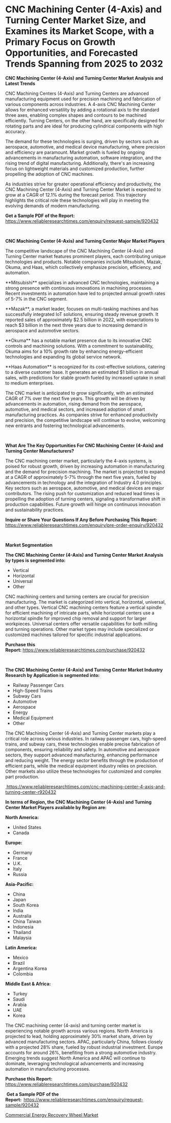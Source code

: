 <p><h1>CNC Machining Center (4-Axis) and Turning Center Market Size, and Examines its Market Scope, with a Primary Focus on Growth Opportunities, and Forecasted Trends Spanning from 2025 to 2032</h1></p><p><strong>CNC Machining Center (4-Axis) and Turning Center Market Analysis and Latest Trends</strong></p>
<p><p>CNC Machining Centers (4-Axis) and Turning Centers are advanced manufacturing equipment used for precision machining and fabrication of various components across industries. A 4-axis CNC Machining Center allows for enhanced versatility by adding a rotational axis to the standard three axes, enabling complex shapes and contours to be machined efficiently. Turning Centers, on the other hand, are specifically designed for rotating parts and are ideal for producing cylindrical components with high accuracy.</p><p>The demand for these technologies is surging, driven by sectors such as aerospace, automotive, and medical device manufacturing, where precision and efficiency are paramount. Market growth is fueled by ongoing advancements in manufacturing automation, software integration, and the rising trend of digital manufacturing. Additionally, there's an increasing focus on lightweight materials and customized production, further propelling the adoption of CNC machines.</p><p>As industries strive for greater operational efficiency and productivity, the CNC Machining Center (4-Axis) and Turning Center Market is expected to grow at a CAGR of 12.1% during the forecast period. This trajectory highlights the critical role these technologies will play in meeting the evolving demands of modern manufacturing.</p></p>
<p><strong>Get a Sample PDF of the Report:&nbsp;</strong> <a href="https://www.reliableresearchtimes.com/enquiry/request-sample/920432?utm_campaign=2481&utm_medium=2&utm_source=Github&utm_content=ia&utm_term=23022025&utm_id=cnc-machining-center-4-axis-and-turning-center">https://www.reliableresearchtimes.com/enquiry/request-sample/920432</a></p>
<p>&nbsp;</p>
<p><strong>CNC Machining Center (4-Axis) and Turning Center Major Market Players</strong></p>
<p><p>The competitive landscape of the CNC Machining Center (4-Axis) and Turning Center market features prominent players, each contributing unique technologies and products. Notable companies include Mitsubishi, Mazak, Okuma, and Haas, which collectively emphasize precision, efficiency, and automation.</p><p>**Mitsubishi** specializes in advanced CNC technologies, maintaining a strong presence with continuous innovations in machining processes. Recent investments in automation have led to projected annual growth rates of 5-7% in the CNC segment.</p><p>**Mazak**, a market leader, focuses on multi-tasking machines and has successfully integrated IoT solutions, ensuring steady revenue growth. It reported sales of approximately $2.5 billion in 2022, with expectations to reach $3 billion in the next three years due to increasing demand in aerospace and automotive sectors.</p><p>**Okuma** has a notable market presence due to its innovative CNC controls and machining solutions. With a commitment to sustainability, Okuma aims for a 10% growth rate by enhancing energy-efficient technologies and expanding its global service network.</p><p>**Haas Automation** is recognized for its cost-effective solutions, catering to a diverse customer base. It generates an estimated $1 billion in annual sales, with predictions for stable growth fueled by increased uptake in small to medium enterprises.</p><p>The CNC market is anticipated to grow significantly, with an estimated CAGR of 7% over the next five years. This growth will be driven by advancements in automation, rising demand from the aerospace, automotive, and medical sectors, and increased adoption of smart manufacturing practices. As companies strive for enhanced productivity and precision, the competitive landscape will continue to evolve, welcoming new entrants and fostering technological advancements.</p></p>
<p>&nbsp;</p>
<p><strong>What Are The Key Opportunities For CNC Machining Center (4-Axis) and Turning Center Manufacturers?</strong></p>
<p><p>The CNC machining center market, particularly the 4-axis systems, is poised for robust growth, driven by increasing automation in manufacturing and the demand for precision machining. The market is projected to expand at a CAGR of approximately 5-7% through the next five years, fueled by advancements in technology and the integration of Industry 4.0 principles. Key sectors such as aerospace, automotive, and medical devices are major contributors. The rising push for customization and reduced lead times is propelling the adoption of turning centers, signaling a transformative shift in production capabilities. Future growth will hinge on continuous innovation and sustainability practices.</p></p>
<p><strong>Inquire or Share Your Questions If Any Before Purchasing This Report:</strong> <a href="https://www.reliableresearchtimes.com/enquiry/pre-order-enquiry/920432?utm_campaign=2481&utm_medium=2&utm_source=Github&utm_content=ia&utm_term=23022025&utm_id=cnc-machining-center-4-axis-and-turning-center">https://www.reliableresearchtimes.com/enquiry/pre-order-enquiry/920432</a></p>
<p>&nbsp;</p>
<p><strong>Market Segmentation</strong></p>
<p><strong>The CNC Machining Center (4-Axis) and Turning Center Market Analysis by types is segmented into:</strong></p>
<p><ul><li>Vertical</li><li>Horizontal</li><li>Universal</li><li>Other</li></ul></p>
<p><p>CNC machining centers and turning centers are crucial for precision manufacturing. The market is categorized into vertical, horizontal, universal, and other types. Vertical CNC machining centers feature a vertical spindle for efficient machining of intricate parts, while horizontal centers use a horizontal spindle for improved chip removal and support for larger workpieces. Universal centers offer versatile capabilities for both milling and turning operations. Other market types may include specialized or customized machines tailored for specific industrial applications.</p></p>
<p><strong>Purchase this Report:&nbsp;</strong><a href="https://www.reliableresearchtimes.com/purchase/920432?utm_campaign=2481&utm_medium=2&utm_source=Github&utm_content=ia&utm_term=23022025&utm_id=cnc-machining-center-4-axis-and-turning-center">https://www.reliableresearchtimes.com/purchase/920432</a></p>
<p>&nbsp;</p>
<p><strong>The CNC Machining Center (4-Axis) and Turning Center Market Industry Research by Application is segmented into:</strong></p>
<p><ul><li>Railway Passenger Cars</li><li>High-Speed Trains</li><li>Subway Cars</li><li>Automotive</li><li>Aerospace</li><li>Energy</li><li>Medical Equipment</li><li>Other</li></ul></p>
<p><p>The CNC Machining Center (4-Axis) and Turning Center markets play a critical role across various industries. In railway passenger cars, high-speed trains, and subway cars, these technologies enable precise fabrication of components, ensuring reliability and safety. In automotive and aerospace sectors, they support advanced manufacturing, enhancing performance and reducing weight. The energy sector benefits through the production of efficient parts, while the medical equipment industry relies on precision. Other markets also utilize these technologies for customized and complex part production.</p></p>
<p><a href="https://www.reliableresearchtimes.com/cnc-machining-center-4-axis-and-turning-center-r920432?utm_campaign=2481&utm_medium=2&utm_source=Github&utm_content=ia&utm_term=23022025&utm_id=cnc-machining-center-4-axis-and-turning-center">&nbsp;https://www.reliableresearchtimes.com/cnc-machining-center-4-axis-and-turning-center-r920432</a></p>
<p><strong>In terms of Region, the CNC Machining Center (4-Axis) and Turning Center Market Players available by Region are:</strong></p>
<p>
    <p> <strong> North America: </strong>
        <ul>
            <li>United States</li>
            <li>Canada</li>
        </ul>
        </p> 
    <p> <strong> Europe: </strong>
        <ul>
            <li>Germany</li>
            <li>France</li>
            <li>U.K.</li>
            <li>Italy</li>
            <li>Russia</li>
        </ul>
        </p> 
    <p> <strong> Asia-Pacific: </strong>
        <ul>
            <li>China</li>
            <li>Japan</li>
            <li>South Korea</li>
            <li>India</li>
            <li>Australia</li>
            <li>China Taiwan</li>
            <li>Indonesia</li>
            <li>Thailand</li>
            <li>Malaysia</li>
        </ul>
        </p> 
    <p> <strong> Latin America: </strong>
        <ul>
            <li>Mexico</li>
            <li>Brazil</li>
            <li>Argentina Korea</li>
            <li>Colombia</li>
        </ul>
        </p> 
    <p> <strong> Middle East & Africa: </strong>
        <ul>
            <li>Turkey</li>
            <li>Saudi</li>
            <li>Arabia</li>
            <li>UAE</li>
            <li>Korea</li>
        </ul>
    </p>
    </p>
<p><p>The CNC machining center (4-axis) and turning center market is experiencing notable growth across various regions. North America is projected to lead, holding approximately 30% market share, driven by advanced manufacturing sectors. APAC, particularly China, follows closely with a projected 28% share, fueled by robust industrial investment. Europe accounts for around 26%, benefiting from a strong automotive industry. Emerging trends suggest North America and APAC will continue to dominate, leveraging technological advancements and increasing automation in manufacturing processes.</p></p>
<p><strong>Purchase this Report: </strong><a href="https://www.reliableresearchtimes.com/purchase/920432?utm_campaign=2481&utm_medium=2&utm_source=Github&utm_content=ia&utm_term=23022025&utm_id=cnc-machining-center-4-axis-and-turning-center">https://www.reliableresearchtimes.com/purchase/920432</a></p>
<p>&nbsp;<strong>Get a Sample PDF of the Report:&nbsp;&nbsp;</strong><a href="https://www.reliableresearchtimes.com/enquiry/request-sample/920432?utm_campaign=2481&utm_medium=2&utm_source=Github&utm_content=ia&utm_term=23022025&utm_id=cnc-machining-center-4-axis-and-turning-center">https://www.reliableresearchtimes.com/enquiry/request-sample/920432</a></p>
<p><strong></strong></p>
<p><p><a href="https://github.com/nabadeneme/Market-Research-Report-List-1/blob/main/commercial-energy-recovery-wheel-market.md?utm_campaign=2481&utm_medium=2&utm_source=Github&utm_content=ia&utm_term=23022025&utm_id=cnc-machining-center-4-axis-and-turning-center">Commercial Energy Recovery Wheel Market</a></p></p>